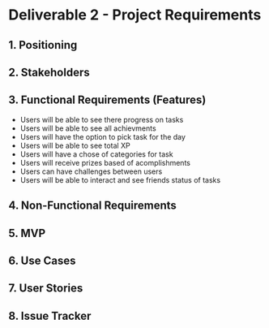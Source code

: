# Deliverable 2 - Project Requirements

## 1. Positioning

## 2. Stakeholders

## 3. Functional Requirements (Features)
- Users will be able to see there progress on tasks
- Users will be able to see all achievments
- Users will have the option to pick task for the day
- Users will be able to see total XP
- Users will have a chose of categories for task
- Users will receive prizes based of acomplishments 
- Users can have challenges between users 
- Users will be able to interact and see friends status of tasks

## 4. Non-Functional Requirements

## 5. MVP

## 6. Use Cases

## 7. User Stories

## 8. Issue Tracker
